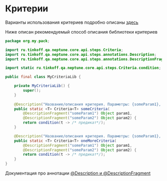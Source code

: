 # Критерии

Варианты использования критериев подробно описаны [здесь](../../../quick_start/steps/criteria/index.md)

Ниже описан рекомендуемый способ описания библиотеки критериев

```java
package org.my.pack;

import ru.tinkoff.qa.neptune.core.api.steps.Criteria;
import ru.tinkoff.qa.neptune.core.api.steps.annotations.Description;
import ru.tinkoff.qa.neptune.core.api.steps.annotations.DescriptionFragment;

import static ru.tinkoff.qa.neptune.core.api.steps.Criteria.condition;

public final class MyCriteriaLib {

    private MyCriteriaLib() {
        super();
    }
    
    @Description("Название/описания критерия. Параметры: {someParam1}, {someParam2}")
    public static <T> Criteria<T> someCriteria(
        @DescriptionFragment("someParam1") Object param1,
        @DescriptionFragment("someParam2") Object param2) {
        return condition(t -> /* предикат*/);
    }

    @Description("Название/описания критерия. Параметры: {someParam1}, {someParam2}")
    public static <T> Criteria<T> oneMoreCriteria(
        @DescriptionFragment("someParam1") Object param1,
        @DescriptionFragment("someParam2") Object param2) {
        return condition(t -> /* предикат*/);
    }
}

```

Документация про аннотации [@Description и @DescriptionFragment](../annotations/@Description_@DescriptionFragment.rst)

